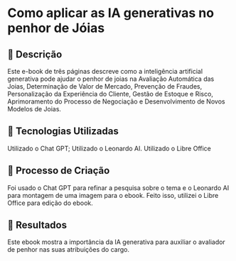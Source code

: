 
# Como aplicar as IA generativas no penhor de Jóias

## 📒 Descrição
Este e-book de três páginas descreve como a inteligência artificial generativa pode ajudar o penhor de joias na Avaliação Automática das Joias, Determinação de Valor de Mercado, Prevenção de Fraudes, Personalização da Experiência do Cliente, Gestão de Estoque e Risco, Aprimoramento do Processo de Negociação e Desenvolvimento de Novos Modelos de Joias.

## 🤖 Tecnologias Utilizadas
Utilizado o Chat GPT;
Utilizado o Leonardo AI.
Utilizado o Libre Office

## 🧐 Processo de Criação
Foi usado o Chat GPT para refinar a pesquisa sobre o tema e o Leonardo AI para montagem de uma imagem para o ebook. Feito isso, utilizei o Libre Office para edição do ebook.

## 🚀 Resultados
Este ebook mostra a importância da IA generativa para auxiliar o avaliador de penhor nas suas atribuições do cargo.

